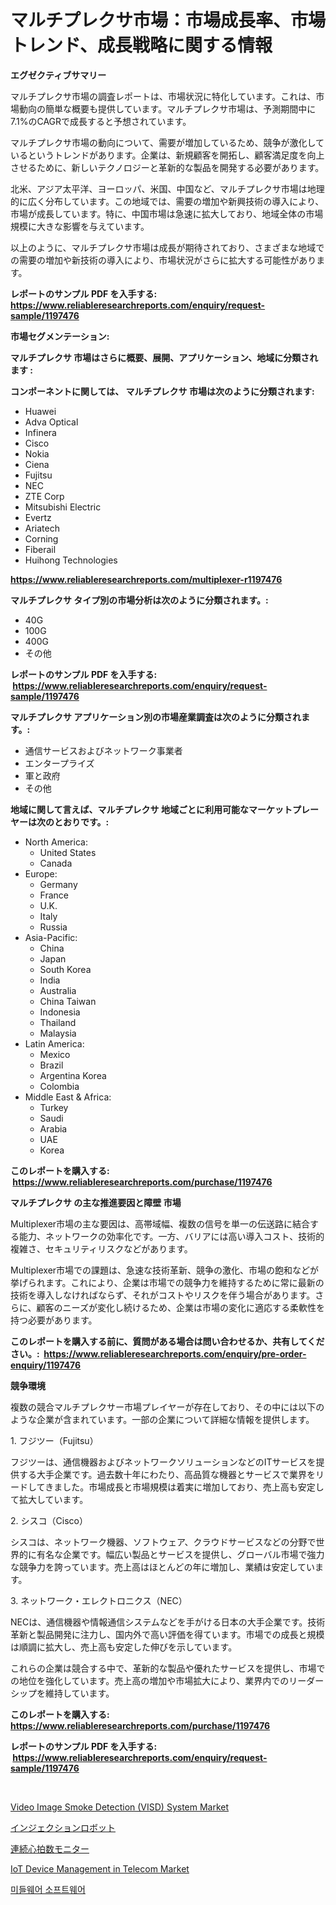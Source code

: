 <p><h1>マルチプレクサ市場：市場成長率、市場トレンド、成長戦略に関する情報</h1></p><p><strong>エグゼクティブサマリー</strong></p>
<p><p>マルチプレクサ市場の調査レポートは、市場状況に特化しています。これは、市場動向の簡単な概要も提供しています。マルチプレクサ市場は、予測期間中に7.1%のCAGRで成長すると予想されています。</p><p>マルチプレクサ市場の動向について、需要が増加しているため、競争が激化しているというトレンドがあります。企業は、新規顧客を開拓し、顧客満足度を向上させるために、新しいテクノロジーと革新的な製品を開発する必要があります。</p><p>北米、アジア太平洋、ヨーロッパ、米国、中国など、マルチプレクサ市場は地理的に広く分布しています。この地域では、需要の増加や新興技術の導入により、市場が成長しています。特に、中国市場は急速に拡大しており、地域全体の市場規模に大きな影響を与えています。</p><p>以上のように、マルチプレクサ市場は成長が期待されており、さまざまな地域での需要の増加や新技術の導入により、市場状況がさらに拡大する可能性があります。</p></p>
<p><strong>レポートのサンプル PDF を入手する: <a href="https://www.reliableresearchreports.com/enquiry/request-sample/1197476">https://www.reliableresearchreports.com/enquiry/request-sample/1197476</a></strong></p>
<p><strong>市場セグメンテーション:</strong></p>
<p><strong> マルチプレクサ 市場はさらに概要、展開、アプリケーション、地域に分類されます :</strong></p>
<p><strong>コンポーネントに関しては、 マルチプレクサ 市場は次のように分類されます: &nbsp;</strong></p>
<p><ul><li>Huawei</li><li>Adva Optical</li><li>Infinera</li><li>Cisco</li><li>Nokia</li><li>Ciena</li><li>Fujitsu</li><li>NEC</li><li>ZTE Corp</li><li>Mitsubishi Electric</li><li>Evertz</li><li>Ariatech</li><li>Corning</li><li>Fiberail</li><li>Huihong Technologies</li></ul></p>
<p><strong><a href="https://www.reliableresearchreports.com/multiplexer-r1197476">https://www.reliableresearchreports.com/multiplexer-r1197476</a></strong></p>
<p><strong> マルチプレクサ タイプ別の市場分析は次のように分類されます。:</strong></p>
<p><ul><li>40G</li><li>100G</li><li>400G</li><li>その他</li></ul></p>
<p><strong>レポートのサンプル PDF を入手する: &nbsp;<a href="https://www.reliableresearchreports.com/enquiry/request-sample/1197476">https://www.reliableresearchreports.com/enquiry/request-sample/1197476</a></strong></p>
<p><strong> マルチプレクサ アプリケーション別の市場産業調査は次のように分類されます。:</strong></p>
<p><ul><li>通信サービスおよびネットワーク事業者</li><li>エンタープライズ</li><li>軍と政府</li><li>その他</li></ul></p>
<p><strong>地域に関して言えば、マルチプレクサ 地域ごとに利用可能なマーケットプレーヤーは次のとおりです。:</strong></p>
<p><ul>
    <li>
        North America:
        <ul>
            <li>United States</li>
            <li>Canada</li>
        </ul>
    </li>
    <li>
        Europe:
        <ul>
            <li>Germany</li>
            <li>France</li>
            <li>U.K.</li>
            <li>Italy</li>
            <li>Russia</li>
        </ul>
    </li>
    <li>
        Asia-Pacific:
        <ul>
            <li>China</li>
            <li>Japan</li>
            <li>South Korea</li>
            <li>India</li>
            <li>Australia</li>
            <li>China Taiwan</li>
            <li>Indonesia</li>
            <li>Thailand</li>
            <li>Malaysia</li>
        </ul>
    </li>
    <li>
        Latin America:
        <ul>
            <li>Mexico</li>
            <li>Brazil</li>
            <li>Argentina Korea</li>
            <li>Colombia</li>
        </ul>
    </li>
    <li>
        Middle East & Africa:
        <ul>
            <li>Turkey</li>
            <li>Saudi</li>
            <li>Arabia</li>
            <li>UAE</li>
            <li>Korea</li>
        </ul>
    </li>
    </ul></p>
<p><strong>このレポートを購入する: &nbsp;<a href="https://www.reliableresearchreports.com/purchase/1197476">https://www.reliableresearchreports.com/purchase/1197476</a></strong></p>
<p><strong>マルチプレクサ の主な推進要因と障壁 市場</strong></p>
<p><p>Multiplexer市場の主な要因は、高帯域幅、複数の信号を単一の伝送路に結合する能力、ネットワークの効率化です。一方、バリアには高い導入コスト、技術的複雑さ、セキュリティリスクなどがあります。</p><p>Multiplexer市場での課題は、急速な技術革新、競争の激化、市場の飽和などが挙げられます。これにより、企業は市場での競争力を維持するために常に最新の技術を導入しなければならず、それがコストやリスクを伴う場合があります。さらに、顧客のニーズが変化し続けるため、企業は市場の変化に適応する柔軟性を持つ必要があります。</p></p>
<p><strong>このレポートを購入する前に、質問がある場合は問い合わせるか、共有してください。:&nbsp; <a href="https://www.reliableresearchreports.com/enquiry/pre-order-enquiry/1197476">https://www.reliableresearchreports.com/enquiry/pre-order-enquiry/1197476</a></strong></p>
<p><strong>競争環境</strong></p>
<p><p>複数の競合マルチプレクサー市場プレイヤーが存在しており、その中には以下のような企業が含まれています。一部の企業について詳細な情報を提供します。</p><p>1. フジツー（Fujitsu）</p><p>フジツーは、通信機器およびネットワークソリューションなどのITサービスを提供する大手企業です。過去数十年にわたり、高品質な機器とサービスで業界をリードしてきました。市場成長と市場規模は着実に増加しており、売上高も安定して拡大しています。</p><p>2. シスコ（Cisco）</p><p>シスコは、ネットワーク機器、ソフトウェア、クラウドサービスなどの分野で世界的に有名な企業です。幅広い製品とサービスを提供し、グローバル市場で強力な競争力を誇っています。売上高はほとんどの年に増加し、業績は安定しています。</p><p>3. ネットワーク・エレクトロニクス（NEC）</p><p>NECは、通信機器や情報通信システムなどを手がける日本の大手企業です。技術革新と製品開発に注力し、国内外で高い評価を得ています。市場での成長と規模は順調に拡大し、売上高も安定した伸びを示しています。</p><p>これらの企業は競合する中で、革新的な製品や優れたサービスを提供し、市場での地位を強化しています。売上高の増加や市場拡大により、業界内でのリーダーシップを維持しています。</p></p>
<p><strong>このレポートを購入する: &nbsp; <a href="https://www.reliableresearchreports.com/purchase/1197476">https://www.reliableresearchreports.com/purchase/1197476</a></strong></p>
<p><strong>レポートのサンプル PDF を入手する: &nbsp;<a href="https://www.reliableresearchreports.com/enquiry/request-sample/1197476">https://www.reliableresearchreports.com/enquiry/request-sample/1197476</a></strong><strong></strong></p>
<p>&nbsp;</p>
<p><p><a href="https://www.linkedin.com/pulse/video-image-smoke-detection-visd-system-market-size-examines-wjisc?trackingId=f90j5LHrmcpu%2FbQJl8oSTw%3D%3D">Video Image Smoke Detection (VISD) System Market</a></p><p><a href="https://github.com/JacksonWiza1924/Market-Research-Report-List-1/blob/main/555349834713.md">インジェクションロボット</a></p><p><a href="https://github.com/Calvi3ynJerde867/Market-Research-Report-List-1/blob/main/378376734706.md">連続心拍数モニター</a></p><p><a href="https://www.linkedin.com/pulse/iot-device-management-telecom-market-offer-valuable-insights-gfavc?trackingId=1MeuL5pSCZpckMDQpdygVQ%3D%3D">IoT Device Management in Telecom Market</a></p><p><a href="https://github.com/RichardLueilwitz787/Market-Research-Report-List-1/blob/main/161089220892.md">미들웨어 소프트웨어</a></p></p>
